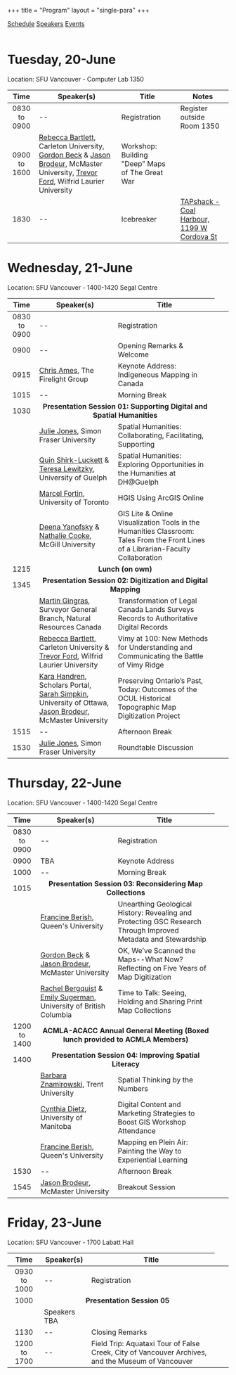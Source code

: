 +++
title = "Program"
layout = "single-para"
+++

<div class="program expanded button-group">
  <a href="../schedule" class="button active">Schedule</a>
  <a href="../speakers" class="button">Speakers</a>
  <a href="../events" class="button">Events</a>
</div>
<br />

# Tuesday, 20-June
Location: SFU Vancouver - Computer Lab 1350

|Time      | Speaker(s) | Title | Notes |
|:------------:| -----------| -----------|-----------|
|0830 to 0900|--|Registration|Register outside Room 1350|
|0900 to 1600|[Rebecca Bartlett](../speakers#Bartlett), Carleton University, [Gordon Beck](../speakers#Beck) & [Jason Brodeur](../speakers#Brodeur), McMaster University, [Trevor Ford](../speakers#Ford), Wilfrid Laurier University |Workshop: Building "Deep" Maps of The Great War||
|1830|--|Icebreaker|[TAPshack - Coal Harbour, 1199 W Cordova St](http://tapshack.ca/menu.html)|

# Wednesday, 21-June
Location: SFU Vancouver - 1400-1420 Segal Centre 

|Time      | Speaker(s) | Title |
|:------------:|-----------|-----------|
|0830 to 0900|--|Registration|
|0900|--|Opening Remarks & Welcome|
|0915|[Chris Ames](../speakers#Ames), The Firelight Group|Keynote Address: Indigeneous Mapping in Canada|
|1015|--|Morning Break|
|1030<td colspan="2" align="center">**Presentation Session 01: Supporting Digital and Spatial Humanities**</td>
||[Julie Jones](../speakers#Jones), Simon Fraser University|Spatial Humanities: Collaborating, Facilitating, Supporting|
||[Quin Shirk-Luckett](../speakers#Shirk-Luckett) & [Teresa Lewitzky](../speakers#Lewitzky), University of Guelph|Spatial Humanities: Exploring Opportunities in the Humanities at DH@Guelph|
||[Marcel Fortin](../speakers#Fortin), University of Toronto|HGIS Using ArcGIS Online|
||[Deena Yanofsky](../speakers#Yanofsky) & [Nathalie Cooke](../speakers#Cooke), McGill University|GIS Lite & Online Visualization Tools in the Humanities Classroom: Tales From the Front Lines of a Librarian-Faculty Collaboration|
|1215<td colspan="2" align="center">**Lunch (on own)**</td>
|1345<td colspan="2" align="center">**Presentation Session 02: Digitization and Digital Mapping**</td>
||[Martin Gingras]((../speakers#Gingras)), Surveyor General Branch, Natural Resources Canada|Transformation of Legal Canada Lands Surveys Records to Authoritative Digital Records|
||[Rebecca Bartlett](../speakers#Bartlett), Carleton University & [Trevor Ford](../speakers#Ford), Wilfrid Laurier University|Vimy at 100: New Methods for Understanding and Communicating the Battle of Vimy Ridge|
||[Kara Handren](../speakers#Handren), Scholars Portal, [Sarah Simpkin](../speakers#Simpkin), University of Ottawa, [Jason Brodeur](../speakers#Brodeur), McMaster University|Preserving Ontario’s Past, Today: Outcomes of the OCUL Historical Topographic Map Digitization Project|
|1515|--|Afternoon Break|
|1530|[Julie Jones](../speakers#Jones), Simon Fraser University|Roundtable Discussion|

# Thursday, 22-June
Location: SFU Vancouver - 1400-1420 Segal Centre

|Time      | Speaker(s) | Title |
|:-----------:|-----------|-----------|
|0830 to 0900|--|Registration|
|0900|TBA|Keynote Address|
|1000|--|Morning Break|
|1015<td colspan="2" align="center">**Presentation Session 03: Reconsidering Map Collections**</td>
||[Francine Berish](../speakers#Berish), Queen's University|Unearthing Geological History: Revealing and Protecting GSC Research Through Improved Metadata and Stewardship|
||[Gordon Beck](../speakers#Beck) & [Jason Brodeur](../speakers#Brodeur), McMaster University|OK, We’ve Scanned the Maps--What Now? Reflecting on Five Years of Map Digitization|
||[Rachel Bergquist](../speakers#Bergquist) & [Emily Sugerman](../speakers#Sugerman), University of British Columbia|Time to Talk: Seeing, Holding and Sharing Print Map Collections|
|1200 to 1400<td colspan="2" align="center">**ACMLA-ACACC Annual General Meeting (Boxed lunch provided to ACMLA Members)**</td>
|1400<td colspan="2" align="center">**Presentation Session 04: Improving Spatial Literacy**</td>
||[Barbara Znamirowski](../speakers#Znamirowski), Trent University|Spatial Thinking by the Numbers|
||[Cynthia Dietz](../speakers#Dietz), University of Manitoba|Digital Content and Marketing Strategies to Boost GIS Workshop Attendance|
||[Francine Berish](../speakers#Berish), Queen's University |Mapping en Plein Air: Painting the Way to Experiential Learning|
|1530|--|Afternoon Break|
|1545|[Jason Brodeur](../speakers#Brodeur), McMaster University|Breakout Session|

# Friday, 23-June
Location: SFU Vancouver - 1700 Labatt Hall

|Time      | Speaker(s) | Title |
|:------------:|-----------|-----------|
|0930 to 1000|--|Registration|
|1000<td colspan="2" align="center">**Presentation Session 05**</td>
||Speakers TBA||
|1130|--|Closing Remarks|
|1200 to 1700|--|Field Trip: Aquataxi Tour of False Creek, City of Vancouver Archives, and the Museum of Vancouver|
